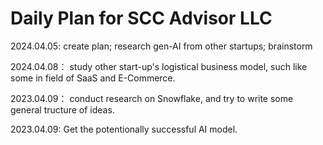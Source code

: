 # Daily Plan for SCC Advisor LLC

2024.04.05:  create plan; research gen-AI from other startups; brainstorm

2024.04.08： study other start-up's logistical business model, such like some in field of SaaS and E-Commerce.

2023.04.09： conduct research on Snowflake, and try to write some general tructure of ideas.

2023.04.09:  Get the potentionally successful AI model. 
